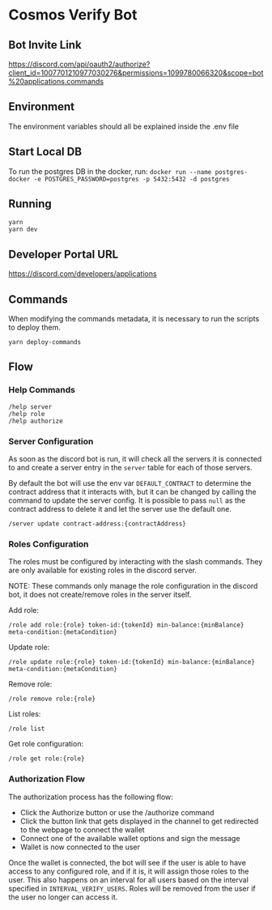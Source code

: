 # Cosmos Verify Bot

## Bot Invite Link

https://discord.com/api/oauth2/authorize?client_id=1007701210977030276&permissions=1099780066320&scope=bot%20applications.commands

## Environment

The environment variables should all be explained inside the .env file

## Start Local DB

To run the postgres DB in the docker, run: `docker run --name postgres-docker -e POSTGRES_PASSWORD=postgres -p 5432:5432 -d postgres`

## Running

```
yarn
yarn dev
```

## Developer Portal URL

https://discord.com/developers/applications

## Commands

When modifying the commands metadata, it is necessary to run the scripts to deploy them.
```
yarn deploy-commands
```

## Flow

### Help Commands

```
/help server
/help role
/help authorize
```

### Server Configuration

As soon as the discord bot is run, it will check all the servers it is connected to and create a server entry in the `server` table for each of those servers.

By default the bot will use the env var `DEFAULT_CONTRACT` to determine the contract address that it interacts with, but it can be changed by calling the command to update the server config.
It is possible to pass `null` as the contract address to delete it and let the server use the default one.
```
/server update contract-address:{contractAddress}
```

### Roles Configuration

The roles must be configured by interacting with the slash commands.
They are only available for existing roles in the discord server.

NOTE: These commands only manage the role configuration in the discord bot, it does not create/remove roles in the server itself.

Add role:
```
/role add role:{role} token-id:{tokenId} min-balance:{minBalance} meta-condition:{metaCondition}
```

Update role:
```
/role update role:{role} token-id:{tokenId} min-balance:{minBalance} meta-condition:{metaCondition}
```

Remove role:
```
/role remove role:{role}
```

List roles:
```
/role list
```

Get role configuration:
```
/role get role:{role}
```

### Authorization Flow

The authorization process has the following flow:
- Click the Authorize button or use the /authorize command
- Click the button link that gets displayed in the channel to get redirected to the webpage to connect the wallet
- Connect one of the available wallet options and sign the message
- Wallet is now connected to the user

Once the wallet is connected, the bot will see if the user is able to have access to any configured role, and if it is, it will assign those roles to the user.
This also happens on an interval for all users based on the interval specified in `INTERVAL_VERIFY_USERS`.
Roles will be removed from the user if the user no longer can access it.
